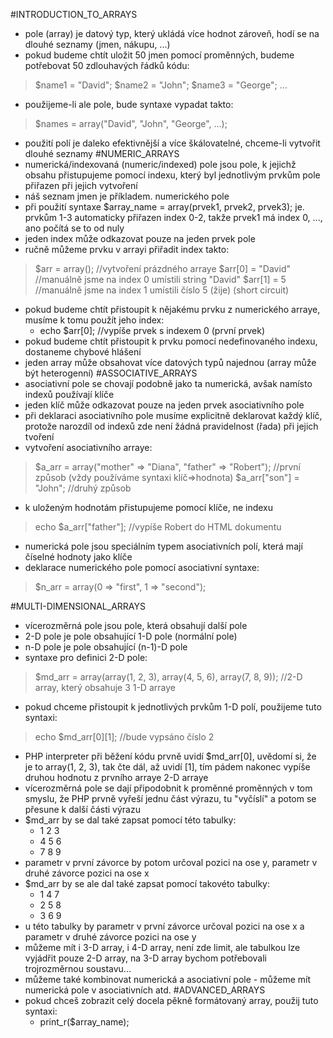 #INTRODUCTION_TO_ARRAYS
- pole (array) je datový typ, který ukládá více hodnot zároveň, hodí se na dlouhé seznamy (jmen, nákupu, ...)
- pokud budeme chtít uložit 50 jmen pomocí proměnných, budeme potřebovat 50 zdlouhavých řádků kódu:
> $name1 = "David";
> $name2 = "John";
> $name3 = "George";
>... 
- použijeme-li ale pole, bude syntaxe vypadat takto:
> $names = array("David", "John", "George", ...);
- použití polí je daleko efektivnější a více škálovatelné, chceme-li vytvořit dlouhé seznamy
#NUMERIC_ARRAYS
- numerická/indexovaná (numeric/indexed) pole jsou pole, k jejichž obsahu přistupujeme pomocí indexu, který byl jednotlivým prvkům pole přiřazen při jejich vytvoření
- náš seznam jmen je příkladem. numerického pole
- při použití syntaxe $array_name = array(prvek1, prvek2, prvek3); je. prvkům 1-3 automaticky přiřazen index 0-2, takže prvek1 má index 0, ..., ano počítá se to od nuly
- jeden index může odkazovat pouze na jeden prvek pole
- ručně můžeme prvku v arrayi přiřadit index takto:
> $arr = array(); //vytvoření prázdného arraye
> $arr[0] = "David" //manuálně jsme na index 0 umístili string "David"
> $arr[1] = 5 //manuálně jsme na index 1 umístili číslo 5 (žije) (short circuit)
- pokud budeme chtít přistoupit k nějakému prvku z numerického arraye, musíme k tomu použít jeho index:
	- echo $arr[0]; //vypíše prvek s indexem 0 (první prvek)
- pokud budeme chtít přistoupit k prvku pomocí nedefinovaného indexu, dostaneme chybové hlášení
- jeden array může obsahovat více datových typů najednou (array může být heterogenní)
#ASSOCIATIVE_ARRAYS
- asociativní pole se chovají podobně jako ta numerická, avšak namísto indexů používají klíče
- jeden klíč může odkazovat pouze na jeden prvek asociativního pole
- při deklaraci asociativního pole musíme explicitně deklarovat každý klíč, protože narozdíl od indexů zde není žádná pravidelnost (řada) při jejich tvoření
- vytvoření asociativního arraye:
> $a_arr = array("mother" =\> "Diana", "father" =\> "Robert"); //první způsob (vždy používáme syntaxi klíč=\>hodnota)
> $a_arr["son"] = "John"; //druhý způsob
- k uloženým hodnotám přistupujeme pomocí klíče, ne indexu
>echo $a_arr["father"]; //vypíše Robert do HTML dokumentu
- numerická pole jsou speciálním typem asociativních polí, která mají číselné hodnoty jako klíče
- deklarace numerického pole pomocí asociativní syntaxe:
> $n_arr = array(0 =\> "first", 1 =\> "second");

#MULTI-DIMENSIONAL_ARRAYS
- vícerozměrná pole jsou pole, která obsahují další pole
- 2-D pole je pole obsahující 1-D pole (normální pole)
- n-D pole je pole obsahující (n-1)-D pole
- syntaxe pro definici 2-D pole:
>$md_arr = array(array(1, 2, 3), array(4, 5, 6), array(7, 8, 9)); //2-D array, který obsahuje 3 1-D arraye
- pokud chceme přistoupit k jednotlivých prvkům 1-D polí, použijeme tuto syntaxi:
>echo $md_arr\[0]\[1]; //bude vypsáno číslo 2
- PHP interpreter při běžení kódu prvně uvidí $md_arr[0], uvědomí si, že je to array(1, 2, 3), tak čte dál, až uvidí [1], tím pádem nakonec vypíše druhou hodnotu z prvního arraye 2-D arraye
- vícerozměrná pole se dají připodobnit k proměnné proměnných v tom smyslu, že PHP prvně vyřeší jednu část výrazu, tu "vyčíslí" a potom se přesune k další části výrazu
- $md_arr by se dal také zapsat pomocí této tabulky:
	- 1	2	3
	- 4	5	6 
	- 7	8	9
- parametr v první závorce by potom určoval pozici na ose y, parametr v druhé závorce pozici na ose x
- $md_arr by se ale dal také zapsat pomocí takovéto tabulky:
	- 1	4	7
	- 2	5	8
	- 3	6	9
- u této tabulky by parametr v první závorce určoval pozici na ose x a parametr v druhé závorce pozici na ose y
- můžeme mít i 3-D array, i 4-D array, není zde limit, ale tabulkou lze vyjádřit pouze 2-D array, na 3-D array bychom potřebovali trojrozměrnou soustavu... 
- můžeme také kombinovat numerická a asociativní pole - můžeme mít numerická pole v asociativních atd. 
#ADVANCED_ARRAYS
- pokud chceš zobrazit celý docela pěkně formátovaný array, použij tuto syntaxi:
	- print_r($array_name);